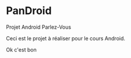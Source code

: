 PanDroid
========

Projet Android Parlez-Vous

Ceci est le projet à réaliser pour le cours Android.

Ok c'est bon
